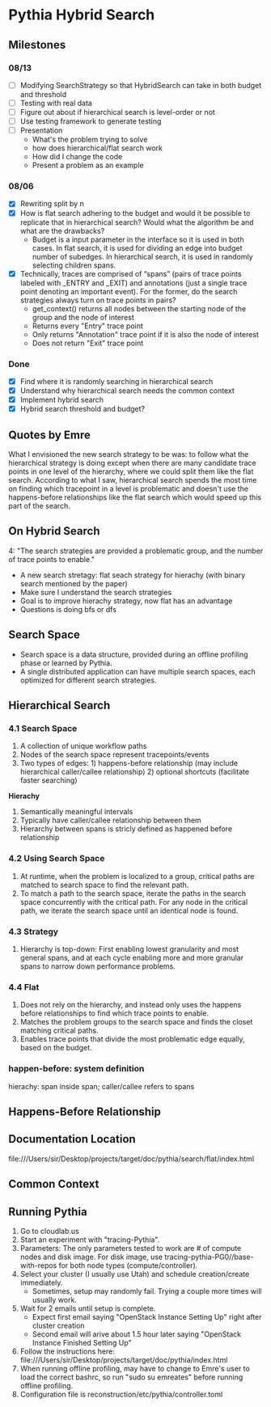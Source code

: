 # Pythia Hybrid Search
## Milestones
### 08/13
- [ ] Modifying SearchStrategy so that HybridSearch can take in both budget and threshold
- [ ] Testing with real data
- [ ] Figure out about if hierarchical search is level-order or not
- [ ] Use testing framework to generate testing
- [ ] Presentation
     * What's the problem trying to solve
     * how does hierarchical/flat search work
     * How did I change the code
     * Present a problem as an example
### 08/06
- [X] Rewriting split by n
- [X] How is flat search adhering to the budget and would it be possible to replicate that in hierarchical search?  Would what the algorithm be and what are the drawbacks?  
   - Budget is a input parameter in the interface so it is used in both cases. In flat search, it is used for dividing an edge into budget number of subedges. In hierarchical search, it is used in randomly selecting children spans.
- [X] Technically, traces are comprised of “spans” (pairs of trace points labeled with _ENTRY and _EXIT) and annotations (just a single trace point denoting an important event). For the former, do the search strategies always turn on trace points in pairs?  
    * get_context() returns all nodes between the starting node of the group and the node of interest
    * Returns every "Entry" trace point
    * Only returns "Annotation" trace point if it is also the node of interest
    * Does not return "Exit" trace point
### Done
- [x] Find where it is randomly searching in hierarchical search
- [x] Understand why hierarchical search needs the common context
- [x] Implement hybrid search
- [x] Hybrid search threshold and budget?

## Quotes by Emre
What I envisioned the new search strategy to be was: to follow what the hierarchical strategy is doing except when there are many candidate trace points in one level of the hierarchy, where we could split them like the flat search. According to what I saw, hierarchical search spends the most time on finding which tracepoint in a level is problematic and doesn't use the happens-before relationships like the flat search which would speed up this part of the search.

## On Hybrid Search
4: "The search strategies are provided a problematic group, and the number of trace points to enable."
* A new search stretagy: flat seach strategy for hierachy (with binary search mentioned by the paper)
* Make sure I understand the search strategies
* Goal is to improve hierachy strategy, now flat has an advantage
* Questions is doing bfs or dfs

## Search Space
* Search space is a data structure, provided during an offline profiling phase or learned by Pythia.
* A single distributed application can have multiple search spaces, each optimized for different search strategies.

## Hierarchical Search
### 4.1 Search Space
1. A collection of unique workflow paths
2. Nodes of the search space represent tracepoints/events
3. Two types of edges: 1) happens-before relationship (may include hierarchical caller/callee relationship) 2) optional shortcuts (facilitate faster searching)

**Hierachy**
1. Semantically meaningful intervals
2. Typically have caller/callee relationship between them
3. Hierarchy between spans is stricly defined as happened before relationship 

### 4.2 Using Search Space
1. At runtime, when the problem is localized to a group, critical paths are matched to search space to find the relevant path.
2. To match a path to the search space, iterate the paths in the search space concurrently with the critical path. For any node in the critical path, we iterate the search space until an identical node is found.

### 4.3 Strategy
1. Hierarchy is top-down: First enabling lowest granularity and most general spans, and at each cycle enabling more and more granular spans to narrow down performance problems.

### 4.4 Flat
1. Does not rely on the hierarchy, and instead only uses the happens before relationships to find which trace points to enable.
2. Matches the problem groups to the search space and finds the closet matching critical paths.
3. Enables trace points that divide the most problematic edge equally, based on the budget.


### happen-before: system definition
hierachy: span inside span; caller/callee refers to spans

## Happens-Before Relationship

## Documentation Location
file:///Users/sir/Desktop/projects/target/doc/pythia/search/flat/index.html

## Common Context

## Running Pythia
1. Go to cloudlab.us
2. Start an experiment with "tracing-Pythia".
3. Parameters: The only parameters tested to work are # of compute nodes and disk image. For disk image, use tracing-pythia-PG0//base-with-repos for both node types (compute/controller).
4. Select your cluster (I usually use Utah) and schedule creation/create immediately.
    * Sometimes, setup may randomly fail. Trying a couple more times will usually work.
5. Wait for 2 emails until setup is complete.
    * Expect first email saying "OpenStack Instance Setting Up" right after cluster creation
    * Second email will arive about 1.5 hour later saying "OpenStack Instance Finished Setting Up"
6. Follow the instructions here: file:///Users/sir/Desktop/projects/target/doc/pythia/index.html
7. When running offline profiling, may have to change to Emre's user to load the correct bashrc, so run "sudo su emreates" before running offline profiling.
7. Configuration file is reconstruction/etc/pythia/controller.toml
